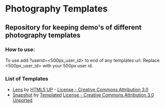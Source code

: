 # Photography Templates
## Repository for keeping demo's of different photography templates
### How to use:
To use add ?userid=<500px_user_id> to end of any templates url. Replace <500px_user_id> with your 500px user id.
### List of Templates

* [Lens](https://html5up.net/lens) by [HTML5 UP](https://html5up.net/) - [License - Creative Commons Attribution 3.0](/lens/LICENSE.txt)
* [Snapshot](https://templated.co/snapshot) by [Templated](https://templated.co) [License - Creative Commons Attribution 3.0 Unported](/snapshot/LICENSE.txt)
